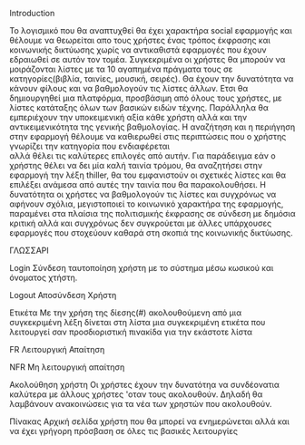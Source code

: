 
Introduction


Το λογισμικό που θα αναπτυχθεί θα έχει χαρακτήρα social εφαρμογής και θέλουμε να θεωρείται απο τους χρήστες 
ένας τρόπος έκφρασης και κοινωνικής δικτύωσης χωρίς να αντικαθιστά εφαρμογές που έχουν εδραιωθεί σε αυτόν τον τομέα.
Συγκεκριμένα οι χρήστες θα μπορούν να μοιράζονται λίστες με τα 10 αγαπημένα πράγματα τους σε κατηγορίες(βιβλία, ταινίες, μουσική, σειρές).
Θα έχουν την δυνατότητα να κάνουν φίλους και να βαθμολογούν τις λίστες άλλων. Ετσι θα δημιουργηθεί μια πλατφόρμα, προσβάσιμη από όλους
τους χρήστες, με λίστες κατάταξης όλων των βασικών ειδών τέχνης. Παράλληλα θα εμπεριέχουν την  υποκειμενική αξία κάθε χρήστη αλλά και
την αντικειμενικότητα της γενικής βαθμολογίας.
Η αναζήτηση και η περιήγηση στην εφαρμογή θέλουμε να καθιερωθεί στις περιπτώσεις που ο χρήστης γνωρίζει την κατηγορία που ενδιαφέρεται  
αλλά θέλει τις καλύτερες επιλογές από αυτήν. Για παράδειγμα εάν ο χρήστης θέλει να δει μία καλή ταινία τρόμου, θα αναζητήσει στην εφαρμογή
την λέξη thiller, θα του εμφανιστούν οι σχετικές λίστες και θα επιλέξει ανάμεσα από αυτές την ταινία που θα παρακολουθήσει.
Η δυνατότητα οι χρήστες να  βαθμολογούν τις λίστες και συγχρόνως να αφήνουν σχόλια, μεγιστοποιεί το κοινωνικό χαρακτήρα της εφαρμογής,
παραμένει στα πλαίσια της πολιτισμικής έκφρασης σε σύνδεση με δημόσια κριτική αλλά και συγχρόνως δεν συγκρούεται με άλλες υπάρχουσες
εφαρμογές που στοχεύουν καθαρά στη σκοπιά της κοινωνικής δικτύωσης.


ΓΛΩΣΣΑΡΙ

Login 
Σύνδεση ταυτοποίηση χρήστη με το σύστημα μέσω κωσικού και όνοματος χτήστη.

Logout
Αποσύνδεση Χρήστη

Ετικέτα
Με την χρήση της δίεσης(#) ακολουθούμενη από μια συγκεκριμένη λέξη δίνεται στη λίστα μια συγκεκριμένη ετικέτα που λειτουργεί σαν 
προσδιοριστική πινακίδα για την εκάστοτε λίστα 

FR
Λειτουργική Απαίτηση 

NFR
Μη λειτουργική απαίτηση 

Ακολούθηση χρήστη
Οι χρήστες έχουν την δυνατότηα να συνδέονατια καλύτερα με άλλους χρήστες 'οταν τους ακολουθούν. Δηλαδή θα λαμβάνουν ανακοινώσεις για 
τα νέα των χρηστών που ακολουθούν.

Πίνακας
Αρχική σελίδα χρήστη που θα μπορεί να ενημερώνεται αλλά και να έχει γρήγορη πρόσβαση σε όλες τις  βασικές λειτουργίες 










